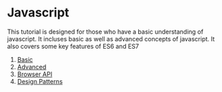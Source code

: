 <div id="readme"><div>

# Javascript

This tutorial is designed for those who have a basic understanding of javascript. It incluses basic as well as advanced concepts of javascript.
It also covers some key features of ES6 and ES7

1. [Basic](https://github.com/ashishtayal89/learnjavascript/tree/js-basics)
2. [Advanced](https://github.com/ashishtayal89/learnjavascript/tree/js-advanced)
3. [Browser API](https://github.com/ashishtayal89/learnjavascript/tree/js-browser-api)
4. [Design Patterns](https://github.com/ashishtayal89/learnjavascript/tree/js-design-pattern)
